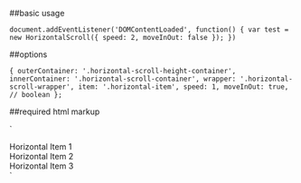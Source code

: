 ##basic usage

`document.addEventListener('DOMContentLoaded', function() {
  var test = new HorizontalScroll({ speed: 2, moveInOut: false });
})`

##options

`{
  outerContainer: '.horizontal-scroll-height-container',
  innerContainer: '.horizontal-scroll-container',
  wrapper: '.horizontal-scroll-wrapper',
  item: '.horizontal-item',
  speed: 1,
  moveInOut: true, // boolean
};`

##required html markup

`<!-- example -->
<div class="horizontal-scroll-height-container">
  <div class="horizontal-scroll-container">
    <div class="horizontal-scroll-wrapper">
      <div class="horizontal-item">
        <span>Horizontal Item 1</span>
      </div>
      <div class="horizontal-item">
        <span>Horizontal Item 2</span>
      </div>
      <div class="horizontal-item">
        <span>Horizontal Item 3</span>
      </div>
    </div>
  </div>
</div>
<!-- example end -->`
